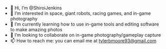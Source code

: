 - 👋 Hi, I’m @ShiroiJenkins
- 👀 I’m interested in space, giant robots, racing games, and in-game photography
- 🌱 I’m currently learning how to use in-game tools and editing software to make amazing photos
- 💞️ I’m looking to collaborate on in-game photography/gameplay capture
- 📫 How to reach me: you can email me at tylerbmoore93@gmail.com

<!---
ShiroiJenkins/ShiroiJenkins is a ✨ special ✨ repository because its `README.md` (this file) appears on your GitHub profile.
You can click the Preview link to take a look at your changes.
--->
